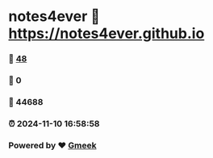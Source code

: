 # notes4ever :link: https://notes4ever.github.io 
### :page_facing_up: [48](https://notes4ever.github.io/tag.html) 
### :speech_balloon: 0 
### :hibiscus: 44688 
### :alarm_clock: 2024-11-10 16:58:58 
### Powered by :heart: [Gmeek](https://github.com/Meekdai/Gmeek)
